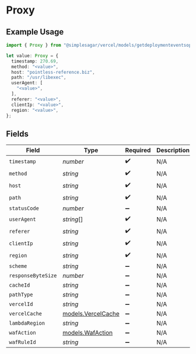 # Proxy

## Example Usage

```typescript
import { Proxy } from "@simplesagar/vercel/models/getdeploymenteventsop.js";

let value: Proxy = {
  timestamp: 270.69,
  method: "<value>",
  host: "pointless-reference.biz",
  path: "/usr/libexec",
  userAgent: [
    "<value>",
  ],
  referer: "<value>",
  clientIp: "<value>",
  region: "<value>",
};
```

## Fields

| Field                                          | Type                                           | Required                                       | Description                                    |
| ---------------------------------------------- | ---------------------------------------------- | ---------------------------------------------- | ---------------------------------------------- |
| `timestamp`                                    | *number*                                       | :heavy_check_mark:                             | N/A                                            |
| `method`                                       | *string*                                       | :heavy_check_mark:                             | N/A                                            |
| `host`                                         | *string*                                       | :heavy_check_mark:                             | N/A                                            |
| `path`                                         | *string*                                       | :heavy_check_mark:                             | N/A                                            |
| `statusCode`                                   | *number*                                       | :heavy_minus_sign:                             | N/A                                            |
| `userAgent`                                    | *string*[]                                     | :heavy_check_mark:                             | N/A                                            |
| `referer`                                      | *string*                                       | :heavy_check_mark:                             | N/A                                            |
| `clientIp`                                     | *string*                                       | :heavy_check_mark:                             | N/A                                            |
| `region`                                       | *string*                                       | :heavy_check_mark:                             | N/A                                            |
| `scheme`                                       | *string*                                       | :heavy_minus_sign:                             | N/A                                            |
| `responseByteSize`                             | *number*                                       | :heavy_minus_sign:                             | N/A                                            |
| `cacheId`                                      | *string*                                       | :heavy_minus_sign:                             | N/A                                            |
| `pathType`                                     | *string*                                       | :heavy_minus_sign:                             | N/A                                            |
| `vercelId`                                     | *string*                                       | :heavy_minus_sign:                             | N/A                                            |
| `vercelCache`                                  | [models.VercelCache](../models/vercelcache.md) | :heavy_minus_sign:                             | N/A                                            |
| `lambdaRegion`                                 | *string*                                       | :heavy_minus_sign:                             | N/A                                            |
| `wafAction`                                    | [models.WafAction](../models/wafaction.md)     | :heavy_minus_sign:                             | N/A                                            |
| `wafRuleId`                                    | *string*                                       | :heavy_minus_sign:                             | N/A                                            |